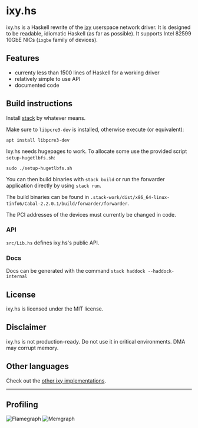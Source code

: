 # ixy.hs

ixy.hs is a Haskell rewrite of the [ixy](https://github.com/emmericp/ixy) userspace network driver.
It is designed to be readable, idiomatic Haskell (as far as possible).
It supports Intel 82599 10GbE NICs (`ixgbe` family of devices).

## Features

* currenty less than 1500 lines of Haskell for a working driver
* relatively simple to use API
* documented code

## Build instructions

Install [stack](https://haskellstack.org) by whatever means.

Make sure to `libpcre3-dev` is installed, otherwise execute (or equivalent):
```
apt install libpcre3-dev
```

Ixy.hs needs hugepages to work. To allocate some use the provided script `setup-hugetlbfs.sh`:
```
sudo ./setup-hugetlbfs.sh
```

You can then build binaries with `stack build` or run the forwarder application directly by using
`stack run`.

The build binaries can be found in
`.stack-work/dist/x86_64-linux-tinfo6/Cabal-2.2.0.1/build/forwarder/forwarder`.

The PCI addresses of the devices must currently be changed in code.

### API

`src/Lib.hs` defines ixy.hs's public API.

### Docs

Docs can be generated with the command `stack haddock --haddock-internal`

## License

ixy.hs is licensed under the MIT license.

## Disclaimer

ixy.hs is not production-ready.
Do not use it in critical environments.
DMA may corrupt memory.

## Other languages

Check out the [other ixy implementations](https://github.com/ixy-languages).

---

## Profiling
![Flamegraph](https://raw.githubusercontent.com/ixy-languages/ixy.hs/master/flame.svg)
![Memgraph](https://raw.githubusercontent.com/ixy-languages/ixy.hs/master/mem.svg)
